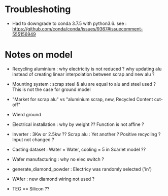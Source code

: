 # Troubleshoting

* Had to downgrade to conda 3.7.5 with python3.6. see : https://github.com/conda/conda/issues/9367#issuecomment-555156949


# Notes on model 

* Recycling aluminium : why electricity is not reduced ? why updating alu instead of creating linear interpolation between scrap and new alu ?
* Mounting system : scrap steel & alu are equal to alu and steel used ? This is not the case for ground model
* "Market for scrap alu" vs "aluminium scrap, new, Recycled Content cut-off"
* Wierd ground 
* Electrical installation : why by weight ?? Function is not affine ?
* Inverter : 3Kw or 2.5kw ?? Scrap alu : Yet another ? Positive recycling ? Input not changed ?
* Casting dataset : Water = Water, cooling = 5 in Scarlet model ?? 
* Wafer manufacturing : why no elec switch ?
* generate_diamond_powder : Electricy was randomly selected ('in')
* WAfer : new diamond wiring not used ?

* TEG == Silicon ??